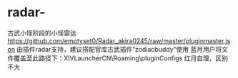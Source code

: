 # radar-
古武小怪阶段的小怪雷达
https://github.com/emptyset0/Radar_akira0245/raw/master/pluginmaster.json
由插件radar支持，建议搭配官库古武插件“zodiacbuddy”使用
蓝月用户将文件覆盖至此路径下：XIVLauncherCN\Roaming\pluginConfigs
红月自理，区别不大
